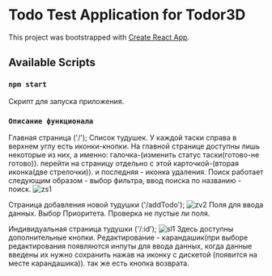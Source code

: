 # Todo Test Application for Todor3D

This project was bootstrapped with [Create React App](https://github.com/facebook/create-react-app).

## Available Scripts


### `npm start`

Скрипт для запуска приложения.


### `Описание функционала`
Главная страница ('/');
Список тудушек.
У каждой таски справа в верхнем углу есть иконки-кнопки.
На главной странице доступны лишь некоторые из них, а именно:
галочка-(изменить статус таски(готово-не готово)).
перейти на страницу отдельно с этой карточкой-(вторая иконка(две стрелочки)).
и последняя - иконка удаления.
Поиск работает следующим образом -
выбор фильтра, ввод поиска по названию - поиск.
![zs1](https://github.com/TSENTSEUS/todo_app/assets/92180725/8dfbb46e-2449-4d80-9da7-952d884b7d61)

Страница добавления новой тудушки ('/addTodo');
![zv2](https://github.com/TSENTSEUS/todo_app/assets/92180725/d87a640a-9332-42d1-9f2a-dd7336a1982b)
Поля для ввода данных.
Выбор Приоритета.
Проверка не пустые ли поля.

Индивидуальная страница тудушки ('/:id');
![sl1](https://github.com/TSENTSEUS/todo_app/assets/92180725/ef763ed4-d6e7-4375-a8d4-1af78beda406)
Здесь доступны дополнительные кнопки.
Редактирование - карандашик(при выборе редактирования появляются инпуты для ввода данных, 
когда данные введены их нужно сохранить нажав на иконку с дискетой (появится на месте карандашика)).
так же есть кнопка возврата.



